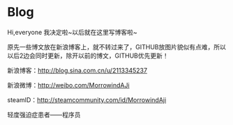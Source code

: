 # Blog
Hi,everyone
我决定啦~以后就在这里写博客啦~

原先一些博文放在新浪博客上，就不转过来了，GITHUB放图片貌似有点难，所以以后2边会同时更新，除开以前的博文，GITHUB优先更新！

新浪博客：http://blog.sina.com.cn/u/2113345237

新浪微博：http://weibo.com/MorrowindAJi

steamID：http://steamcommunity.com/id/MorrowindAji

轻度强迫症患者——程序员
